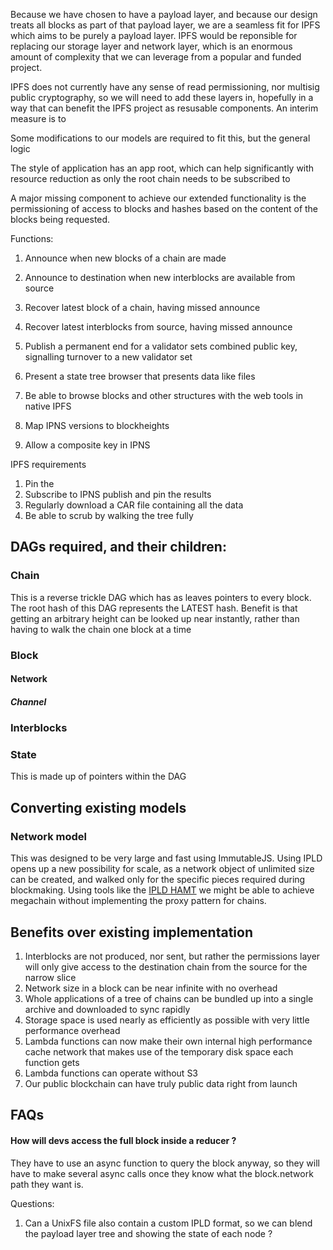 Because we have chosen to have a payload layer, and because our design treats all blocks as part of that payload layer, we are a seamless fit for IPFS which aims to be purely a payload layer. IPFS would be reponsible for replacing our storage layer and network layer, which is an enormous amount of complexity that we can leverage from a popular and funded project.

IPFS does not currently have any sense of read permissioning, nor multisig public cryptography, so we will need to add these layers in, hopefully in a way that can benefit the IPFS project as resusable components. An interim measure is to

Some modifications to our models are required to fit this, but the general logic

The style of application has an app root, which can help significantly with resource reduction as only the root chain needs to be subscribed to

A major missing component to achieve our extended functionality is the permissioning of access to blocks and hashes based on the content of the blocks being requested.

Functions:

1. Announce when new blocks of a chain are made
1. Announce to destination when new interblocks are available from source
1. Recover latest block of a chain, having missed announce
1. Recover latest interblocks from source, having missed announce
1. Publish a permanent end for a validator sets combined public key, signalling turnover to a new validator set

1. Present a state tree browser that presents data like files
1. Be able to browse blocks and other structures with the web tools in native IPFS

1. Map IPNS versions to blockheights
1. Allow a composite key in IPNS

IPFS requirements

1. Pin the
1. Subscribe to IPNS publish and pin the results
1. Regularly download a CAR file containing all the data
1. Be able to scrub by walking the tree fully

## DAGs required, and their children:

### Chain

This is a reverse trickle DAG which has as leaves pointers to every block.
The root hash of this DAG represents the LATEST hash. Benefit is that getting an arbitrary height can be looked up near instantly, rather than having to walk the chain one block at a time

### Block

#### Network

##### Channel

### Interblocks

### State

This is made up of pointers within the DAG

## Converting existing models

### Network model

This was designed to be very large and fast using ImmutableJS. Using IPLD opens up a new possibility for scale, as a network object of unlimited size can be created, and walked only for the specific pieces required during blockmaking. Using tools like the [IPLD HAMT](https://github.com/rvagg/js-ipld-hashmap) we might be able to achieve megachain without implementing the proxy pattern for chains.

## Benefits over existing implementation

1. Interblocks are not produced, nor sent, but rather the permissions layer will only give access to the destination chain from the source for the narrow slice
1. Network size in a block can be near infinite with no overhead
1. Whole applications of a tree of chains can be bundled up into a single archive and downloaded to sync rapidly
1. Storage space is used nearly as efficiently as possible with very little performance overhead
1. Lambda functions can now make their own internal high performance cache network that makes use of the temporary disk space each function gets
1. Lambda functions can operate without S3
1. Our public blockchain can have truly public data right from launch

## FAQs

#### How will devs access the full block inside a reducer ?

They have to use an async function to query the block anyway, so they will have to make several async calls once they know what the block.network path they want is.

Questions:

1. Can a UnixFS file also contain a custom IPLD format, so we can blend the payload layer tree and showing the state of each node ?
